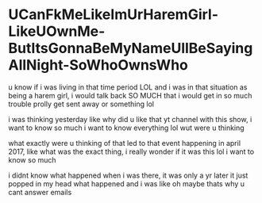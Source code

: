 # UCanFkMeLikeImUrHaremGirl-LikeUOwnMe-ButItsGonnaBeMyNameUllBeSayingAllNight-SoWhoOwnsWho

u know if i was living in that time period LOL and i was in that situation as being a harem girl, i would talk back SO MUCH that i would get in so much trouble prolly get sent away or something lol

i was thinking yesterday like why did u like that yt channel with this show, i want to know so much i want to know everything lol wut were u thinking

what exactly were u thinking of that led to that event happening in april 2017, like what was the exact thing, i really wonder if it was this lol i want to know so much

i didnt know what happened when i was there, it was only a yr later it just popped in my head what happened and i was like oh maybe thats why u cant answer emails
